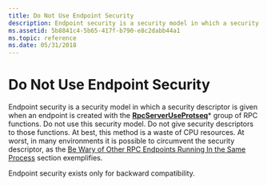 ```yaml
---
title: Do Not Use Endpoint Security
description: Endpoint security is a security model in which a security descriptor is given when an endpoint is created with the RpcServerUseProtseq\ group of RPC functions.
ms.assetid: 5b8841c4-5b65-417f-b790-e8c2dabb44a1
ms.topic: reference
ms.date: 05/31/2018
---
```


# Do Not Use Endpoint Security

Endpoint security is a security model in which a security descriptor is given when an endpoint is created with the [**RpcServerUseProtseq**](/windows/desktop/api/Rpcdce/nf-rpcdce-rpcserveruseprotseq)\* group of RPC functions. Do not use this security model. Do not give security descriptors to those functions. At best, this method is a waste of CPU resources. At worst, in many environments it is possible to circumvent the security descriptor, as the [Be Wary of Other RPC Endpoints Running In the Same Process](be-wary-of-other-rpc-endpoints-running-in-the-same-process.md) section exemplifies.

Endpoint security exists only for backward compatibility.

 

 




